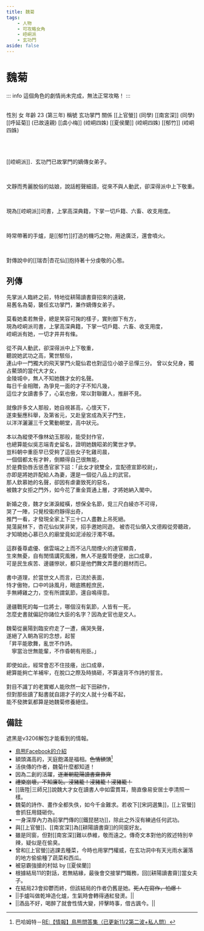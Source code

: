 ```yaml
---
title: 魏菊
tags:
    - 人物
    - 可攻略女角
    - 崆峒派
    - 玄功門
aside: false
---
```


# 魏菊

::: info
這個角色的劇情尚未完成，無法正常攻略！
:::

<ChTabs position="bottom">
	<ChTab title="初識">
		<ChMeet 
			src='/images/characters/girl_7/normal.png' 
			nameTitle='玄功掌門'
			nameMain='魏菊'
			desc='崆峒派．玄功門當代的嫡傳女弟子，兼任當代掌門。<br>儀態端莊，知書達禮，文靜而秀麗脫俗，與崆峒派格格不入的奇女子。'
			:animation=true
		/>
	</ChTab>
</ChTabs>
<br>

<InfoList>
	<Info title='角色資料' :open=true>
		<table>
			<ChTr>
				<ChTd isTitle=true>
					性別
				</ChTd>
				<ChTd>
					女
				</ChTd>
			</ChTr>
			<ChTr>
				<ChTd isTitle=true>
					年齡
				</ChTd>
				<ChTd>
					23 (第三年)
				</ChTd>
			</ChTr>
			<ChTr>
				<ChTd isTitle=true>
					稱號
				</ChTd>
				<ChTd>
					玄功掌門
				</ChTd>
			</ChTr>
			<ChTr>
				<ChTd isTitle=true position='center'>
					關係
				</ChTd>
			</ChTr>
			<ChTr>
				<ChTd position='center'>
					[[上官螢]] (同學)
				</ChTd>
			</ChTr>
			<ChTr>
				<ChTd position='center'>
					[[南宮深]] (同學)
				</ChTd>
			</ChTr>
			<ChTr>
				<ChTd position='center'>
					[[呼延菊]] (已故遠親)
				</ChTd>
			</ChTr>
			<ChTr>
				<ChTd position='center'>
					[[虞小梅]] (崆峒四姝)
				</ChTd>
			</ChTr>
			<ChTr>
				<ChTd position='center'>
					[[夏侯蘭]] (崆峒四姝)
				</ChTd>
			</ChTr>
			<ChTr>
				<ChTd position='center'>
					[[郁竹]] (崆峒四姝)
				</ChTd>
			</ChTr>
		</table>
	</Info>
</InfoList>

<br>

[[崆峒派]]．玄功門已故掌門的嫡傳女弟子。

<br>

文靜而秀麗脫俗的姑娘，說話輕聲細語，從來不與人動武，卻深得派中上下敬重。

<br>

現為[[崆峒派]]司書，上掌高深典籍，下掌一切戶籍、六畜、收支用度。

<br>

時常帶著的手爐，是[[郁竹]]打造的機巧之物，用途廣泛，還會噴火。

<br>

對傳說中的[[瑞杏|杏花仙]]抱持著十分虔敬的心態。
<br clear="all">

## 列傳

<Tabs>
  <Tab title="列傳一">
	先掌派人臨終之前，特地從耕陽讀書齋招來的遠親，<br>
	易舊名為菊，襲任玄功掌門，兼作嫡傳女弟子。<br><br>
	莫看她柔若無骨，總是笑容可掬的樣子，實則御下有方，<br>
	現為崆峒派司書，上掌高深典籍，下掌一切戶籍、六畜、收支用度，<br>
	崆峒派有她，一切才井井有條。<br><br>
	從不與人動武，卻深得派中上下敬重，<br>
	聽說她武功之高，驚世駭俗，<br>
	連山中一門獨大的飛天掌門火龍仙君也對這位小娘子忌憚三分。
  </Tab>
  <Tab title="列傳二">
	曾以女兒身，獨占鰲頭的當代大才女，<br>
	金陵城中，無人不知她魏才女的名聲。<br>
	每日千金相贈，為爭見一面的才子不知凡幾，<br>
	這位才女讀書多了，心氣也傲，常以對聯難人，推辭不見。<br><br>
	就像許多文人那般，她自視甚高，心懷天下，<br>
	遂束髮應科舉，及第省元，又赴皇宮成為天子門生，<br>
	以洋洋灑灑三千文驚動朝堂，高中狀元。<br><br>
	本以為縱使不像林幼玉那般，能受封作官，<br>
	也總算能似吳志端青史留名，證明她魏昭弟的驚世才學。<br>
	豈料朝中重臣早已受夠了這些女子牝雞司晨，<br>
	一個個都太有才幹，倒顯得自己很無能，<br>
	於是費勁唇舌慫恿官家下詔：「此女才貌雙全，宜配德宣節校尉」，<br>
	亦即是將她許配給人為妻，還是一個從八品上的武官。<br>
	那人欽慕她的名聲，卻因有虐妻致死的惡名，<br>
	被魏才女拒之門外，如今花了重金買通上層，才將她納入閣中。<br><br>
	新婚之夜，魏才女涕淚縱橫，想保全名節，覓三尺白綾亦不可得，<br>
	哭了一陣，只覺校衛府靜得出奇，<br>
	推門一看，才發現全家上下三十口人盡數上吊死絕。<br>
	晃蕩屍林下，杏花仙似笑非笑，招手邀她同遊。
  </Tab>
  <Tab title="列傳三">
	被杏花仙領入文德殿從旁聽政，<br>
	才知曉她心慕已久的廟堂竟如泥淖般汙濁不堪。<br><br>
	這群養尊處優、倨雲端之上而不沾凡間煙火的達官顯貴，<br>
	生來無憂，自有閒情講究風雅，無人不是腹笥便便，出口成章，<br>
	可是民生疾苦、邊疆慘狀，都只是他們舞文弄墨的題材而已。<br><br>
	書中道理，於當世文人而言，已流於表面，<br>
	恃才傲物，口中吟詠風月，眼底瞧輕庶民，<br>
	手無縛雞之力，空有所謂氣節，還自鳴得意。<br><br>
	邊疆戰死的每一位將士，哪個沒有氣節，人皆有一死，<br>
	怎麼史書就偏記你諸位大臣的名字？因為史官也是文人。<br><br>
	魏菊從襄陽到臨安府走了一遭，痛哭失聲，<br>
	遂絕了入朝為官的念想，起誓<br>
	「昇平能歌舞，亂世不作詩。<br>
	　寧當治世無能輩，不作昏朝有用臣。」<br><br>
	即使如此，經常會忍不住技癢，出口成章，<br>
	總算能夠亡羊補牢，在脫口之際及時搞砸，不算違背不作詩的誓言。<br><br>
	對目不識丁的老實鄉人能欣然一起下田耕作，<br>
	但對那些讀了點書就自詡才子的文人就十分看不起，<br>
	能不發脾氣都算是她魏菊修養絕佳。
  </Tab>
</Tabs>

## 備註

遮黑是v3206解包才能看到的情報。

- [鳥熊Facebook的介紹](https://www.facebook.com/photo.php?fbid=170987155454668&id=100076301525150&set=a.165167019370015)
- 額頭滿高的，天庭飽滿是福相。~~色情額頭~~[^1]
- 活俠傳的作者，魏菊什麼都知道！
- 因為二創的活躍，~~逐漸朝龍陽讀書齋靠齊~~
- ~~禮樂崩壞，不知廉恥。浸豬籠！浸豬籠！浸豬籠！~~
- [[唐陞|三師兄]]說魏大才女在讀書人中如雷貫耳，簡直像易安居士李清照一樣。
- 魏菊的詩作、畫作全都失佚，如今千金難求。若收下[[宋詞選集]]，[[上官螢]]會抓狂用錢砸你。
- 一身深厚內力為前掌門傳的[[鐵琵琶功]]，除此之外沒有練過任何武功。
- 與[[上官螢]]、[[南宮深]]為[[耕陽讀書齋]]的同窗好友。
- 雖是同窗，但對[[南宮深]]難以恭維，敬而遠之。傳奇文本對他的敘述特別辛辣，疑似是在偷臭。
- 曾和[[上官螢]]逃課去種菜，今時也用掌門權威，在玄功洞中有天光雨水灑落的地方偷偷種了蔬菜和西瓜。
- 被惡霸強搶的村姑 by [[夏侯蘭]]
- 根據<EndIcon no="11">結局11</EndIcon>的對話，若無結緣，最後會交接掌門職務，回[[耕陽讀書齋]]當女夫子。
- 在<EndIcon no="23">結局23</EndIcon>會抑鬱而終，但該結局的作者仍舊是她。~~死人在寫作，怕爆！~~
- <MarkdownWrapper>||手爐叫做乾坤造化爐，生氣時會轉得通紅發燙。||</MarkdownWrapper>
- <MarkdownWrapper>||酒品不好，喝醉了就會性情大變，抨擊時事，借古諷今。||</MarkdownWrapper>

[^1]: 巴哈姆特－[RE:【情報】鳥熊問答集（已更新11/2第二波+私人問）](https://forum.gamer.com.tw/Co.php?bsn=73317&sn=12184&subbsn=1&bPage=0)